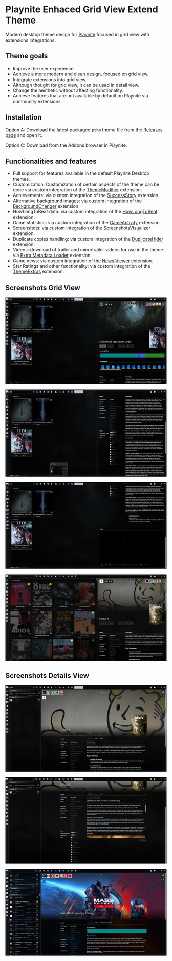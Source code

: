 # Playnite Enhaced Grid View Extend Theme

Modern desktop theme design for [Playnite](https://github.com/JosefNemec/Playnite) focused in grid view with extensions integrations.

## Theme goals

- Improve the user experience.
- Achieve a more modern and clean design, focused on grid view.
- Integrate extensions into grid view.
- Although thought for grid view, it can be used in detail view.
- Change the aesthetic without affecting functionality.
- Achieve features that are not available by default on Playnite via community extensions.

## Installation

Option A: Download the latest packaged `pthm` theme file from the [Releases page](https://github.com/Alan-oliveir/Playnite_E_Grid_View_Extend_Theme/releases) and open it.

Option C: Download from the Addons browser in Playnite.

## Functionalities and features

- Full support for features available in the default Playnite Desktop themes.
- Customization: Customization of certain aspects of the theme can be done via custom integration of the [ThemeModifier](https://playnite.link/addons.html#playnite-thememodifier-plugin) extension.
- Achievements: via custom integration of the [SuccessStory](https://playnite.link/addons.html#playnite-successstory-plugin) extension.
- Alternative background images: via custom integration of the [BackgroundChanger](https://playnite.link/addons.html#playnite-backgroundchanger-plugin) extension.
- HowLongToBeat data: via custom integration of the [HowLongToBeat](https://playnite.link/addons.html#playnite-howlongtobeat-plugin) extension.
- Game statistics: via custom integration of the [GameActivity](https://playnite.link/addons.html#playnite-gameactivity-plugin) extension.
- Screenshots: via custom integration of the [ScreenshotsVisualizer](https://playnite.link/addons.html#playnite-screenshotsvisualizer-plugin) extension.
- Duplicate copies handling: via custom integration of the [DuplicateHider](https://playnite.link/addons.html#felixkmh_DuplicateHider_Plugin) extension.
- Videos: download of trailer and microtrailer videos for use in the theme via [Extra Metadata Loader](https://playnite.link/addons.html#ExtraMetadataLoader_705fdbca-e1fc-4004-b839-1d040b8b4429) extension.
- Game news: via custom integration of the [News Viewer](https://playnite.link/addons.html#NewsViewer_15e03ffe-90f6-4e8e-bd4d-94514777481d) extension.
- Star Ratings and other functionality: via custom integration of the [ThemeExtras](https://playnite.link/addons.html#felixkmh_Extras_Plugin) extension.
  
## Screenshots Grid View
![Screenshot](https://github.com/Alan-oliveir/Playnite_E_Grid_View_Extend_Theme/blob/main/Screenshots/screenshot_1.jpg)

![Screenshot](https://github.com/Alan-oliveir/Playnite_E_Grid_View_Extend_Theme/blob/main/Screenshots/screenshot_2.jpg)

![Screenshot](https://github.com/Alan-oliveir/Playnite_E_Grid_View_Extend_Theme/blob/main/Screenshots/screenshot_3.jpg)

![Screenshot](https://github.com/Alan-oliveir/Playnite_E_Grid_View_Extend_Theme/blob/main/Screenshots/screenshot_6.jpg)

## Screenshots Details View
![Screenshot](https://github.com/Alan-oliveir/Playnite_E_Grid_View_Extend_Theme/blob/main/Screenshots/screenshot_4.jpg)

![Screenshot](https://github.com/Alan-oliveir/Playnite_E_Grid_View_Extend_Theme/blob/main/Screenshots/screenshot_5.jpg)

![Screenshot](https://github.com/Alan-oliveir/Playnite_E_Grid_View_Extend_Theme/blob/main/Screenshots/screenshot_7.jpg)


